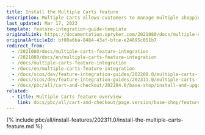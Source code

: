 ```yaml
---
title: Install the Multiple Carts feature
description: Multiple Carts allows customers to manage multiple shopping carts in one account. The guide describes how to integrate the feature into your project.
last_updated: Mar 17, 2023
template: feature-integration-guide-template
originalLink: https://documentation.spryker.com/2021080/docs/multiple-carts-feature-integration
originalArticleId: bf00a6ba-8484-43af-bfce-e24895c051b7
redirect_from:
  - /2021080/docs/multiple-carts-feature-integration
  - /2021080/docs/en/multiple-carts-feature-integration
  - /docs/multiple-carts-feature-integration
  - /docs/en/multiple-carts-feature-integration
  - /docs/scos/dev/feature-integration-guides/202200.0/multiple-carts-feature-integration.html
  - /docs/scos/dev/feature-integration-guides/202311.0/multiple-carts-feature-integration.html
  - /docs/pbc/all/cart-and-checkout/202204.0/base-shop/install-and-upgrade/install-features/install-the-multiple-carts-feature.html
related:
  - title: Multiple Carts feature overview
    link: docs/pbc/all/cart-and-checkout/page.version/base-shop/feature-overviews/multiple-carts-feature-overview.html
---
```


{% include pbc/all/install-features/202311.0/install-the-multiple-carts-feature.md %} <!-- To edit, see /_includes/pbc/all/install-features/202311.0/install-the-multiple-carts-feature.md -->
